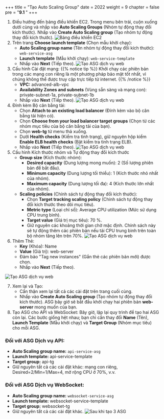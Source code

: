 +++
title = "Tạo Auto Scaling Group"
date = 2022
weight = 9
chapter = false
pre = "<b>9.1 </b>"
+++
1. Điều hướng đến bảng điều khiển EC2. Trong menu bên trái, cuộn xuống dưới cùng và nhấp vào **Auto Scaling Groups** (Nhóm tự động thay đổi kích thước). Nhấp vào **Create Auto Scaling group** (Tạo nhóm tự động thay đổi kích thước).
![Bảng điều khiển EC2](/images/9-ASG/9.1-CreateASG/01-EC2Dashboard.png)
1. Trên trang **Choose launch template** (Chọn mẫu khởi chạy):
   - **Auto Scaling group name** (Tên nhóm tự động thay đổi kích thước): `web-service-asg`
   - **Launch template** (Mẫu khởi chạy): `web-service-template`
   - Nhấp vào **Next** (Tiếp theo).
![Tạo ASG dịch vụ web](/images/9-ASG/9.1-CreateASG/02-CreateWebASG.png)
1. Cấu hình Cài đặt mạng:
{{% notice tip %}}
Khởi chạy các phiên bản trong các mạng con riêng là một phương pháp bảo mật tốt nhất, vì chúng không thể được truy cập trực tiếp từ internet.
{{% /notice %}}
   - **VPC:** advanced-alb-vpc
   - **Availability Zones and subnets** (Vùng sẵn sàng và mạng con): private-subnet-1a, private-subnet-1b
   - Nhấp vào **Next** (Tiếp theo).
![Tạo ASG dịch vụ web](/images/9-ASG/9.1-CreateASG/03-NetworkingASG.png)
1. Đính kèm Bộ cân bằng tải:
   - Chọn **Attach to an existing load balancer** (Đính kèm vào bộ cân bằng tải hiện có).
   - Chọn **Choose from your load balancer target groups** (Chọn từ các nhóm mục tiêu của bộ cân bằng tải của bạn).
   - Chọn **web-tg** từ menu thả xuống.
   - Dưới **Health checks** (Kiểm tra tình trạng), giữ nguyên hộp kiểm **Enable ELB health checks** (Bật kiểm tra tình trạng ELB).
   - Nhấp vào **Next** (Tiếp theo).
![Tạo ASG dịch vụ web](/images/9-ASG/9.1-CreateASG/04-LoadBalacingASG.png)
1. Cấu hình Kích thước nhóm và Tự động thay đổi kích thước
   - **Group size** (Kích thước nhóm):
     - **Desired capacity** (Dung lượng mong muốn): 2 (Số lượng phiên bản để bắt đầu).
     - **Minimum capacity** (Dung lượng tối thiểu): 1 (Kích thước nhỏ nhất của nhóm).
     - **Maximum capacity** (Dung lượng tối đa): 4 (Kích thước lớn nhất của nhóm).
   - **Scaling policies** (Chính sách tự động thay đổi kích thước):
     - Chọn **Target tracking scaling policy** (Chính sách tự động thay đổi kích thước theo dõi mục tiêu).
     - **Metric type** (Loại chỉ số): Average CPU utilization (Mức sử dụng CPU trung bình).
     - **Target value** (Giá trị mục tiêu): 70 %.
     - Giữ nguyên các khoảng thời gian chờ mặc định. Chính sách này sẽ tự động thêm các phiên bản nếu tải CPU trung bình trên toàn bộ nhóm tăng lên trên 70%.
![Tạo ASG dịch vụ web](/images/9-ASG/9.1-CreateASG/05-ScalingPolicy.png)
1. Thêm Thẻ:
    - **Key** (Khóa): Name
    - **Value** (Giá trị): web-server
    - Đảm bảo "Tag new instances" (Gắn thẻ các phiên bản mới) được chọn.
    - Nhấp vào **Next** (Tiếp theo).

![Tạo ASG dịch vụ web](/images/9-ASG/9.1-CreateASG/06-Tags.png)

7. Xem lại và Tạo:
      - Cẩn thận xem lại tất cả các cài đặt trên trang cuối cùng.
      - Nhấp vào **Create Auto Scaling group** (Tạo nhóm tự động thay đổi kích thước). ASG bây giờ sẽ bắt đầu khởi chạy hai phiên bản **web-server** mong muốn của bạn.
8. Tạo ASG cho API và WebSocket:
Bây giờ, lặp lại quy trình để tạo hai ASG còn lại. Các bước giống hệt nhau; bạn chỉ cần thay đổi **Name** (Tên), **Launch Template** (Mẫu khởi chạy) và **Target Group** (Nhóm mục tiêu) cho mỗi ASG.
### Đối với ASG Dịch vụ API:
   - **Auto Scaling group name:** `api-service-asg`
   - **Launch template:** api-service-template
   - **Target group:** api-tg
   - Giữ nguyên tất cả các cài đặt khác: mạng con riêng, Desired=2/Min=1/Max=4, mở rộng CPU ở 70%, v.v.

### Đối với ASG Dịch vụ WebSocket:
   - **Auto Scaling group name:** `websocket-service-asg`
   - **Launch template:** websocket-service-template
   - **Target group:** websocket-tg
   - Giữ nguyên tất cả các cài đặt khác.
![Sau khi tạo 3 ASG](/images/9-ASG/9.1-CreateASG/07-ResultASG.png)
